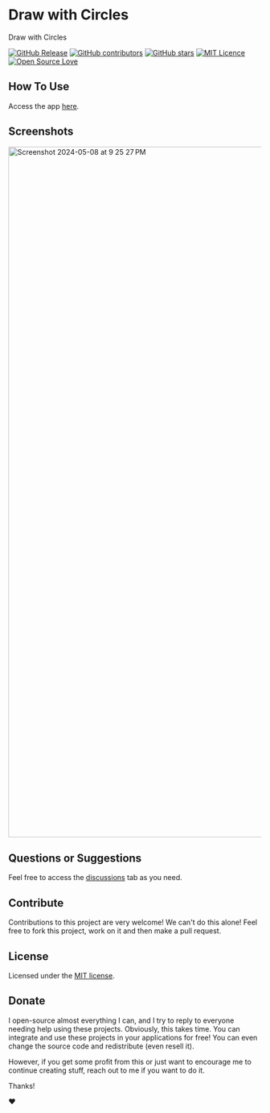# Draw with Circles

Draw with Circles

[![GitHub Release](https://img.shields.io/github/release/thiagodnf/draw-with-circles.svg)](https://github.com/thiagodnf/draw-with-circles/releases/latest)
[![GitHub contributors](https://img.shields.io/github/contributors/thiagodnf/draw-with-circles.svg)](https://github.com/thiagodnf/draw-with-circles/graphs/contributors)
[![GitHub stars](https://img.shields.io/github/stars/thiagodnf/draw-with-circles.svg)](https://github.com/thiagodnf/draw-with-circles)
[![MIT Licence](https://badges.frapsoft.com/os/mit/mit.svg?v=103)](https://opensource.org/licenses/mit-license.php)
[![Open Source Love](https://badges.frapsoft.com/os/v1/open-source.svg?v=103)](https://github.com/ellerbrock/open-source-badges/)

## How To Use

Access the app [here](https://thiagodnf.github.io/draw-with-circles).

## Screenshots

<img width="1371" alt="Screenshot 2024-05-08 at 9 25 27 PM" src="https://github.com/thiagodnf/draw-with-circles/assets/114015/97f4f7de-d61b-42dd-9e7a-cc42df9f4c56">


## Questions or Suggestions

Feel free to access the <a href="../../discussions">discussions</a> tab as you need.

## Contribute

Contributions to this project are very welcome! We can't do this alone! Feel free to fork this project, work on it and then make a pull request.

## License

Licensed under the [MIT license](LICENSE).

## Donate

I open-source almost everything I can, and I try to reply to everyone needing help using these projects. Obviously, this takes time. You can integrate and use these projects in your applications for free! You can even change the source code and redistribute (even resell it).

However, if you get some profit from this or just want to encourage me to continue creating stuff, reach out to me if you want to do it.

Thanks!

❤️
